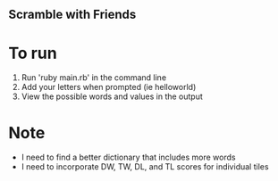 ## Scramble with Friends

# To run

1. Run 'ruby main.rb' in the command line
2. Add your letters when prompted (ie helloworld)
3. View the possible words and values in the output


# Note
* I need to find a better dictionary that includes more words
* I need to incorporate DW, TW, DL, and TL scores for individual tiles

